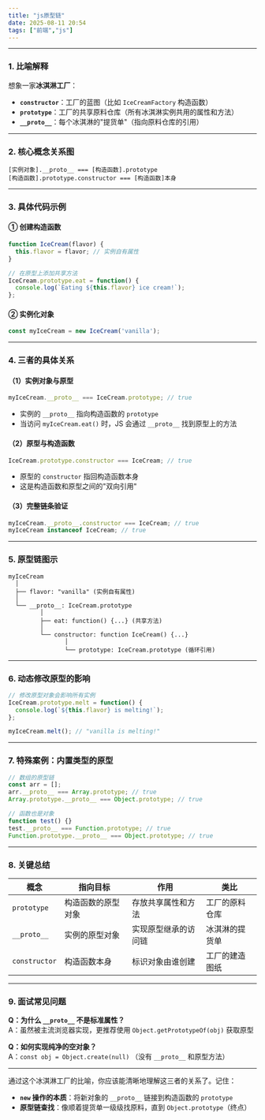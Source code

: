 ```yaml
---
title: "js原型链"
date: 2025-08-11 20:54
tags: ["前端","js"]
---
```

---

### **1. 比喻解释**
想象一家**冰淇淋工厂**：
- **`constructor`**：工厂的蓝图（比如 `IceCreamFactory` 构造函数）
- **`prototype`**：工厂的共享原料仓库（所有冰淇淋实例共用的属性和方法）
- **`__proto__`**：每个冰淇淋的"提货单"（指向原料仓库的引用）

---

### **2. 核心概念关系图**
```
[实例对象].__proto__ === [构造函数].prototype
[构造函数].prototype.constructor === [构造函数]本身
```

---

### **3. 具体代码示例**
#### ① 创建构造函数
```javascript
function IceCream(flavor) {
  this.flavor = flavor; // 实例自有属性
}

// 在原型上添加共享方法
IceCream.prototype.eat = function() {
  console.log(`Eating ${this.flavor} ice cream!`);
};
```

#### ② 实例化对象
```javascript
const myIceCream = new IceCream('vanilla');
```

---

### **4. 三者的具体关系**
#### （1）**实例对象**与**原型**
```javascript
myIceCream.__proto__ === IceCream.prototype; // true
```
- 实例的 `__proto__` 指向构造函数的 `prototype`
- 当访问 `myIceCream.eat()` 时，JS 会通过 `__proto__` 找到原型上的方法

#### （2）**原型**与**构造函数**
```javascript
IceCream.prototype.constructor === IceCream; // true
```
- 原型的 `constructor` 指回构造函数本身
- 这是构造函数和原型之间的"双向引用"

#### （3）**完整链条验证**
```javascript
myIceCream.__proto__.constructor === IceCream; // true
myIceCream instanceof IceCream; // true
```

---

### **5. 原型链图示**
```
myIceCream
  │
  ├── flavor: "vanilla" (实例自有属性)
  │
  └── __proto__: IceCream.prototype
         │
         ├── eat: function() {...} (共享方法)
         │
         └── constructor: function IceCream() {...}
                │
                └── prototype: IceCream.prototype (循环引用)
```

---

### **6. 动态修改原型的影响**
```javascript
// 修改原型对象会影响所有实例
IceCream.prototype.melt = function() {
  console.log(`${this.flavor} is melting!`);
};

myIceCream.melt(); // "vanilla is melting!"
```

---

### **7. 特殊案例：内置类型的原型**
```javascript
// 数组的原型链
const arr = [];
arr.__proto__ === Array.prototype; // true
Array.prototype.__proto__ === Object.prototype; // true

// 函数也是对象
function test() {}
test.__proto__ === Function.prototype; // true
Function.prototype.__proto__ === Object.prototype; // true
```

---

### **8. 关键总结**
| 概念 | 指向目标 | 作用 | 类比 |
|------|----------|------|------|
| `prototype` | 构造函数的原型对象 | 存放共享属性和方法 | 工厂的原料仓库 |
| `__proto__` | 实例的原型对象 | 实现原型继承的访问链 | 冰淇淋的提货单 |
| `constructor` | 构造函数本身 | 标识对象由谁创建 | 工厂的建造图纸 |

---

### **9. 面试常见问题**
**Q：为什么 `__proto__` 不是标准属性？**  
A：虽然被主流浏览器实现，更推荐使用 `Object.getPrototypeOf(obj)` 获取原型

**Q：如何实现纯净的空对象？**  
A：`const obj = Object.create(null)` （没有 `__proto__` 和原型方法）

---

通过这个冰淇淋工厂的比喻，你应该能清晰地理解这三者的关系了。记住：
- **`new` 操作的本质**：将新对象的 `__proto__` 链接到构造函数的 `prototype`
- **原型链查找**：像顺着提货单一级级找原料，直到 `Object.prototype`（终点）